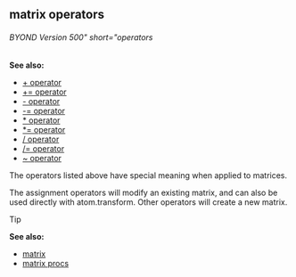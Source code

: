 ## matrix operators 
###### BYOND Version 500" short="operators

<!-- -->
**See also:**
+   [+ operator](/ref/operator/+.md) 
+   [+= operator](/ref/operator/+=.md) 
+   [- operator](/ref/operator/-.md) 
+   [-= operator](/ref/operator/-=.md) 
+   [* operator](/ref/operator/*.md) 
+   [*= operator](/ref/operator/*=.md) 
+   [/ operator](/ref/operator//.md) 
+   [/= operator](/ref/operator//=.md) 
+   [\~ operator](/ref/operator/~.md) 

The operators listed above have special meaning when applied to
matrices. 

The assignment operators will modify an existing
matrix, and can also be used directly with atom.transform. Other
operators will create a new matrix.

> [!TIP] 
> **See also:**
> +   [matrix](/ref/matrix.md) 
> +   [matrix procs](/ref/matrix/proc.md) 